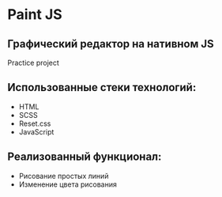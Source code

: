 # Paint JS
## Графический редактор на нативном JS
Practice project

## Использованные стеки технологий:

- HTML
- SCSS
- Reset.css
- JavaScript

## Реализованный функционал:

- Рисование простых линий
- Изменение цвета рисования
